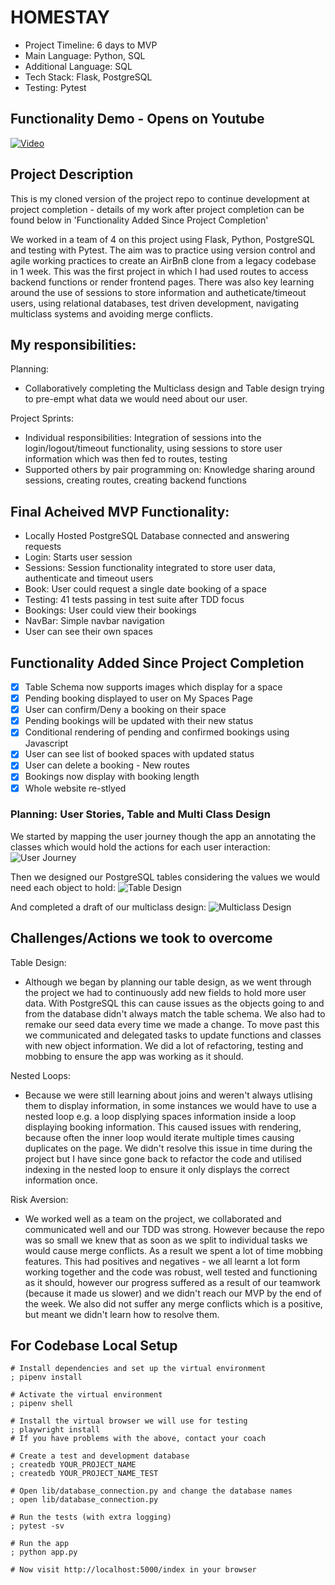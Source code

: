 # HOMESTAY

- Project Timeline: 6 days to MVP
- Main Language: Python, SQL
- Additional Language: SQL
- Tech Stack: Flask, PostgreSQL
- Testing: Pytest
  
## Functionality Demo - Opens on Youtube
[![Video](https://img.youtube.com/vi/pBcMyL0oLbo/0.jpg)](https://www.youtube.com/watch?v=pBcMyL0oLbo&t=3s)

## Project Description
This is my cloned version of the project repo to continue development at project completion - details of my work after project completion can be found below in 'Functionality Added Since Project Completion'

We worked in a team of 4 on this project using Flask, Python, PostgreSQL and testing with Pytest. The aim was to practice using version control and agile working practices to create an AirBnB clone from a legacy codebase in 1 week.
This was the first project in which I had used routes to access backend functions or render frontend pages. There was also key learning around the use of sessions to store information and autheticate/timeout users, using relational databases, test driven development, navigating multiclass systems and avoiding merge conflicts.

## My responsibilities:

Planning:
- Collaboratively completing the Multiclass design and Table design trying to pre-empt what data we would need about our user.

Project Sprints:
- Individual responsibilities: Integration of sessions into the login/logout/timeout functionality, using sessions to store user information which was then fed to routes, testing
- Supported others by pair programming on: Knowledge sharing around sessions, creating routes, creating backend functions

## Final Acheived MVP Functionality:
- Locally Hosted PostgreSQL Database connected and answering requests
- Login: Starts user session
- Sessions: Session functionality integrated to store user data, authenticate and timeout users
- Book: User could request a single date booking of a space
- Testing: 41 tests passing in test suite after TDD focus
- Bookings: User could view their bookings
- NavBar: Simple navbar navigation
- User can see their own spaces

## Functionality Added Since Project Completion

- [x] Table Schema now supports images which display for a space
- [x] Pending booking displayed to user on My Spaces Page  
- [x] User can confirm/Deny a booking on their space
- [x] Pending bookings will be updated with their new status
- [x] Conditional rendering of pending and confirmed bookings using Javascript
- [x] User can see list of booked spaces with updated status
- [x] User can delete a booking - New routes
- [x] Bookings now display with booking length
- [x] Whole website re-stlyed

### Planning: User Stories, Table and Multi Class Design
We started by mapping the user journey though the app an annotating the classes which would hold the actions for each user interaction: 
![User Journey](https://res.cloudinary.com/dut4qf1bt/image/upload/v1708613820/HomeStay/User_Journey_r4mv9n.png "User Journey")

Then we designed our PostgreSQL tables considering the values we would need each object to hold:
![Table Design](https://res.cloudinary.com/dut4qf1bt/image/upload/v1708613820/HomeStay/Table_Design_jqqzdx.png "Table Design")

And completed a draft of our multiclass design:
![Multiclass Design](https://res.cloudinary.com/dut4qf1bt/image/upload/v1708613820/HomeStay/Multiclass_design_jif71n.png "Multiclass Design")

## Challenges/Actions we took to overcome
Table Design:
- Although we began by planning our table design, as we went through the project we had to continuously add new fields to hold more user data. With PostgreSQL this can cause issues as the objects going to and from the database didn't always match the table schema. We also had to remake our seed data every time we made a change. To move past this we communicated and delegated tasks to update functions and classes with new object information. We did a lot of refactoring, testing and mobbing to ensure the app was working as it should.

Nested Loops:
- Because we were still learning about joins and weren't always utlising them to display information, in some instances we would have to use a nested loop e.g. a loop displying spaces information inside a loop displaying booking information. This caused issues with rendering, because often the inner loop would iterate multiple times causing duplicates on the page. We didn't resolve this issue in time during the project but I have since gone back to refactor the code and utilised indexing in the nested loop to ensure it only displays the correct information once.

Risk Aversion:
- We worked well as a team on the project, we collaborated and communicated well and our TDD was strong. However because the repo was so small we knew that as soon as we split to individual tasks we would cause merge conflicts. As a result we spent a lot of time mobbing features. This had positives and negatives - we all learnt a lot form working together and the code was robust, well tested and functioning as it should, however our progress suffered as a result of our teamwork (because it made us slower) and we didn't reach our MVP by the end of the week. We also did not suffer any merge conflicts which is a positive, but meant we didn't learn how to resolve them. 



## For Codebase Local Setup

```shell
# Install dependencies and set up the virtual environment
; pipenv install

# Activate the virtual environment
; pipenv shell

# Install the virtual browser we will use for testing
; playwright install
# If you have problems with the above, contact your coach

# Create a test and development database
; createdb YOUR_PROJECT_NAME
; createdb YOUR_PROJECT_NAME_TEST

# Open lib/database_connection.py and change the database names
; open lib/database_connection.py

# Run the tests (with extra logging)
; pytest -sv

# Run the app
; python app.py

# Now visit http://localhost:5000/index in your browser
```
